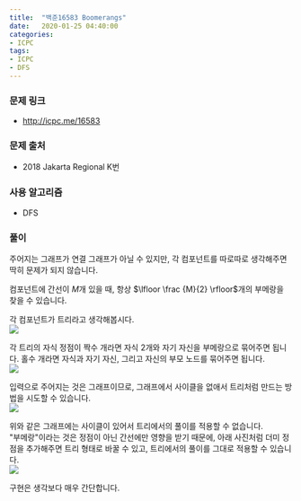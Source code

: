 ```yaml
---
title:  "백준16583 Boomerangs"
date:   2020-01-25 04:40:00
categories:
- ICPC
tags:
- ICPC
- DFS
---
```


### 문제 링크
* http://icpc.me/16583

### 문제 출처
* 2018 Jakarta Regional K번

### 사용 알고리즘
* DFS

### 풀이
주어지는 그래프가 연결 그래프가 아닐 수 있지만, 각 컴포넌트를 따로따로 생각해주면 딱히 문제가 되지 않습니다.

컴포넌트에 간선이 $M$개 있을 때, 항상 $\lfloor \frac {M}{2} \rfloor$개의 부메랑을 찾을 수 있습니다.

각 컴포넌트가 트리라고 생각해봅시다.<br>
![](https://i.imgur.com/nDBsD7y.png)

각 트리의 자식 정점이 짝수 개라면 자식 2개와 자기 자신을 부메랑으로 묶어주면 됩니다. 홀수 개라면 자식과 자기 자신, 그리고 자신의 부모 노드를 묶어주면 됩니다.<br>
![](https://i.imgur.com/kuXvi5D.png)

입력으로 주어지는 것은 그래프이므로, 그래프에서 사이클을 없애서 트리처럼 만드는 방법을 시도할 수 있습니다.<br>
![](https://i.imgur.com/Qyh74fr.png)

위와 같은 그래프에는 사이클이 있어서 트리에서의 풀이를 적용할 수 없습니다.<br>
"부메랑"이라는 것은 정점이 아닌 간선에만 영향을 받기 때문에, 아래 사진처럼 더미 정점을 추가해주면 트리 형태로 바꿀 수 있고, 트리에서의 풀이를 그대로 적용할 수 있습니다.<br>
![](https://i.imgur.com/jkjQVTc.png)

구현은 생각보다 매우 간단합니다.
